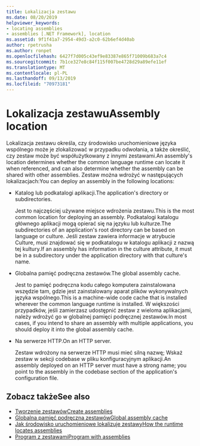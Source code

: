 ```yaml
---
title: Lokalizacja zestawu
ms.date: 08/20/2019
helpviewer_keywords:
- locating assemblies
- assemblies [.NET Framework], location
ms.assetid: 9f1f41a7-2954-49d3-a2c0-62b6ef4d40ab
author: rpetrusha
ms.author: ronpet
ms.openlocfilehash: 6427f7d005c43ef9e83387e865f71009b683a7c4
ms.sourcegitcommit: 7b1ce327e8c84f115f007be4728d29a89efe11ef
ms.translationtype: MT
ms.contentlocale: pl-PL
ms.lasthandoff: 09/13/2019
ms.locfileid: "70973181"
---
```

# <a name="assembly-location"></a><span data-ttu-id="ecb4a-102">Lokalizacja zestawu</span><span class="sxs-lookup"><span data-stu-id="ecb4a-102">Assembly location</span></span>
<span data-ttu-id="ecb4a-103">Lokalizacja zestawu określa, czy środowisko uruchomieniowe języka wspólnego może je zlokalizować w przypadku odwołania, a także określić, czy zestaw może być współużytkowany z innymi zestawami.</span><span class="sxs-lookup"><span data-stu-id="ecb4a-103">An assembly's location determines whether the common language runtime can locate it when referenced, and can also determine whether the assembly can be shared with other assemblies.</span></span> <span data-ttu-id="ecb4a-104">Zestaw można wdrożyć w następujących lokalizacjach:</span><span class="sxs-lookup"><span data-stu-id="ecb4a-104">You can deploy an assembly in the following locations:</span></span>  
  
- <span data-ttu-id="ecb4a-105">Katalog lub podkatalogi aplikacji.</span><span class="sxs-lookup"><span data-stu-id="ecb4a-105">The application's directory or subdirectories.</span></span>  
  
     <span data-ttu-id="ecb4a-106">Jest to najczęściej używane miejsce wdrożenia zestawu.</span><span class="sxs-lookup"><span data-stu-id="ecb4a-106">This is the most common location for deploying an assembly.</span></span> <span data-ttu-id="ecb4a-107">Podkatalogi katalogu głównego aplikacji mogą opierać się na języku lub kulturze.</span><span class="sxs-lookup"><span data-stu-id="ecb4a-107">The subdirectories of an application's root directory can be based on language or culture.</span></span> <span data-ttu-id="ecb4a-108">Jeśli zestaw zawiera informacje w atrybucie Culture, musi znajdować się w podkatalogu w katalogu aplikacji z nazwą tej kultury.</span><span class="sxs-lookup"><span data-stu-id="ecb4a-108">If an assembly has information in the culture attribute, it must be in a subdirectory under the application directory with that culture's name.</span></span>  
  
- <span data-ttu-id="ecb4a-109">Globalna pamięć podręczna zestawów.</span><span class="sxs-lookup"><span data-stu-id="ecb4a-109">The global assembly cache.</span></span>  
  
     <span data-ttu-id="ecb4a-110">Jest to pamięć podręczna kodu całego komputera zainstalowana wszędzie tam, gdzie jest zainstalowany aparat plików wykonywalnych języka wspólnego.</span><span class="sxs-lookup"><span data-stu-id="ecb4a-110">This is a machine-wide code cache that is installed wherever the common language runtime is installed.</span></span> <span data-ttu-id="ecb4a-111">W większości przypadków, jeśli zamierzasz udostępnić zestaw z wieloma aplikacjami, należy wdrożyć go w globalnej pamięci podręcznej zestawów.</span><span class="sxs-lookup"><span data-stu-id="ecb4a-111">In most cases, if you intend to share an assembly with multiple applications, you should deploy it into the global assembly cache.</span></span>  
  
- <span data-ttu-id="ecb4a-112">Na serwerze HTTP.</span><span class="sxs-lookup"><span data-stu-id="ecb4a-112">On an HTTP server.</span></span>  
  
     <span data-ttu-id="ecb4a-113">Zestaw wdrożony na serwerze HTTP musi mieć silną nazwę; Wskaż zestaw w sekcji codebase w pliku konfiguracyjnym aplikacji.</span><span class="sxs-lookup"><span data-stu-id="ecb4a-113">An assembly deployed on an HTTP server must have a strong name; you point to the assembly in the codebase section of the application's configuration file.</span></span>  
  
## <a name="see-also"></a><span data-ttu-id="ecb4a-114">Zobacz także</span><span class="sxs-lookup"><span data-stu-id="ecb4a-114">See also</span></span>

- [<span data-ttu-id="ecb4a-115">Tworzenie zestawów</span><span class="sxs-lookup"><span data-stu-id="ecb4a-115">Create assemblies</span></span>](create.md)
- [<span data-ttu-id="ecb4a-116">Globalna pamięć podręczna zestawów</span><span class="sxs-lookup"><span data-stu-id="ecb4a-116">Global assembly cache</span></span>](../../framework/app-domains/gac.md)
- [<span data-ttu-id="ecb4a-117">Jak środowisko uruchomieniowe lokalizuje zestawy</span><span class="sxs-lookup"><span data-stu-id="ecb4a-117">How the runtime locates assemblies</span></span>](../../framework/deployment/how-the-runtime-locates-assemblies.md)
- [<span data-ttu-id="ecb4a-118">Program z zestawami</span><span class="sxs-lookup"><span data-stu-id="ecb4a-118">Program with assemblies</span></span>](program.md)
